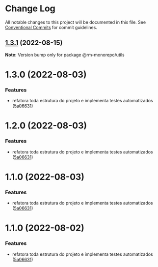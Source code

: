 # Change Log

All notable changes to this project will be documented in this file.
See [Conventional Commits](https://conventionalcommits.org) for commit guidelines.

## [1.3.1](https://github.com/RanielliMontagna/rm_monorepo/compare/@rm-monorepo/utils@1.3.0...@rm-monorepo/utils@1.3.1) (2022-08-15)

**Note:** Version bump only for package @rm-monorepo/utils

# 1.3.0 (2022-08-03)

### Features

- refatora toda estrutura do projeto e implementa testes automatizados ([5a06631](https://github.com/RanielliMontagna/rm_monorepo/commit/5a06631876b2a83215dc5a1c7bdf5cd496fe3d1b))

# 1.2.0 (2022-08-03)

### Features

- refatora toda estrutura do projeto e implementa testes automatizados ([5a06631](https://github.com/RanielliMontagna/rm_monorepo/commit/5a06631876b2a83215dc5a1c7bdf5cd496fe3d1b))

# 1.1.0 (2022-08-03)

### Features

- refatora toda estrutura do projeto e implementa testes automatizados ([5a06631](https://github.com/RanielliMontagna/rm_monorepo/commit/5a06631876b2a83215dc5a1c7bdf5cd496fe3d1b))

# 1.1.0 (2022-08-02)

### Features

- refatora toda estrutura do projeto e implementa testes automatizados ([5a06631](https://github.com/RanielliMontagna/rm_monorepo/commit/5a06631876b2a83215dc5a1c7bdf5cd496fe3d1b))

